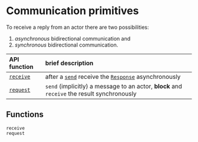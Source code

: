 # Communication primitives

To receive a reply from an actor there are two possibilities:

1. *asynchronous* bidirectional communication and
2. *synchronous* bidirectional communication.

| API function | brief description |
|:-------------|:------------------|
| [`receive`](@ref) | after a [`send`](@ref) receive the [`Response`](@ref) asynchronously |
| [`request`](@ref) | `send` (implicitly) a message to an actor, **block** and `receive` the result synchronously |

## Functions

```@docs
receive
request
```
